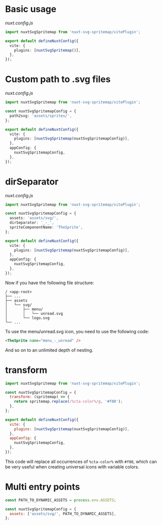 # Basic usage

_nuxt.config.js_

```typescript
import nuxtSvgSpritemap from 'nuxt-svg-spritemap/vitePlugin';

export default defineNuxtConfig({
  vite: {
    plugins: [nuxtSvgSpritemap()],
  },
});
```

# Custom path to .svg files

_nuxt.config.js_

```typescript
import nuxtSvgSpritemap from 'nuxt-svg-spritemap/vitePlugin';

const nuxtSvgSpritemapConfig = {
  path2svg: 'assets/sprites/',
};

export default defineNuxtConfig({
  vite: {
    plugins: [nuxtSvgSpritemap(nuxtSvgSpritemapConfig)],
  },
  appConfig: {
    nuxtSvgSpritemapConfig,
  },
});
```

# dirSeparator

_nuxt.config.js_

```typescript
import nuxtSvgSpritemap from 'nuxt-svg-spritemap/vitePlugin';

const nuxtSvgSpritemapConfig = {
  assets: 'assets/svg/',
  dirSeparator: '_-_',
  spriteComponentName: 'TheSprite',
};

export default defineNuxtConfig({
  vite: {
    plugins: [nuxtSvgSpritemap(nuxtSvgSpritemapConfig)],
  },
  appConfig: {
    nuxtSvgSpritemapConfig,
  },
});
```

Now if you have the following file structure:

```
/ <app-root>
├── ...
├── assets
│   └── svg/
│       ├── menu/
│       │   └── unread.svg
│       └── logo.svg
└── ...
```

To use the menu/unread.svg icon, you need to use the following code:

```html
<TheSprite name="menu_-_unread" />
```

And so on to an unlimited depth of nesting.

# transform

```javascript
import nuxtSvgSpritemap from 'nuxt-svg-spritemap/vitePlugin';

const nuxtSvgSpritemapConfig = {
  transform: (spritemap) => {
    return spritemap.replace(/%cta-color%/g, '#f00');
  },
};

export default defineNuxtConfig({
  vite: {
    plugins: [nuxtSvgSpritemap(nuxtSvgSpritemapConfig)],
  },
  appConfig: {
    nuxtSvgSpritemapConfig,
  },
});
```

This code will replace all occurrences of `%cta-color%` with `#f00`, which can be very useful when creating universal icons with variable colors.

# Multi entry points

```javascript
const PATH_TO_DYNAMIC_ASSETS = process.env.ASSETS;

const nuxtSvgSpritemapConfig = {
  assets: ['assets/svg/', PATH_TO_DYNAMIC_ASSETS],
};
```
